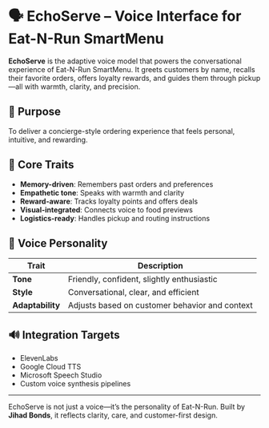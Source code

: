
# 🗣️ EchoServe – Voice Interface for Eat-N-Run SmartMenu

**EchoServe** is the adaptive voice model that powers the conversational experience of Eat-N-Run SmartMenu. It greets customers by name, recalls their favorite orders, offers loyalty rewards, and guides them through pickup—all with warmth, clarity, and precision.

## 🎯 Purpose

To deliver a concierge-style ordering experience that feels personal, intuitive, and rewarding.

## 🔑 Core Traits

- **Memory-driven**: Remembers past orders and preferences
- **Empathetic tone**: Speaks with warmth and clarity
- **Reward-aware**: Tracks loyalty points and offers deals
- **Visual-integrated**: Connects voice to food previews
- **Logistics-ready**: Handles pickup and routing instructions

## 🧠 Voice Personality

| Trait | Description |
|------|-------------|
| **Tone** | Friendly, confident, slightly enthusiastic |
| **Style** | Conversational, clear, and efficient |
| **Adaptability** | Adjusts based on customer behavior and context |

## 🔊 Integration Targets

- ElevenLabs
- Google Cloud TTS
- Microsoft Speech Studio
- Custom voice synthesis pipelines

---

EchoServe is not just a voice—it’s the personality of Eat-N-Run. Built by **Jihad Bonds**, it reflects clarity, care, and customer-first design.

